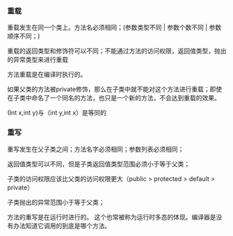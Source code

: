 ### 重载

重载发生在同一个类上。方法名必须相同；(参数类型不同 | 参数个数不同 | 参数顺序不同；)

重载的返回类型和修饰符可以不同；不能通过方法的访问权限，返回值类型，抛出的异常类型来进行重载

方法重载是在编译时执行的。

如果父类的方法被private修饰，那么在子类中就不能对这个方法进行重载；即使在子类中命名了一个同名的方法，也只是一个新的方法，不会达到重载的效果。

(Int x,int y)与（int y,int x）是等同的

### 重写

重写发生在父子类之间；方法名字必须相同；参数列表必须相同；

返回值类型可以不同，但是子类返回值类型范围必须小于等于父类；

子类的访问权限应该比父类的访问权限更大（public > protected > default > private）

子类抛出的异常范围小于等于父类；

方法的重写是在运行时进行的。 这个也常被称为运行时多态的体现。编译器是没有办法知道它调用的到底是哪个方法。





